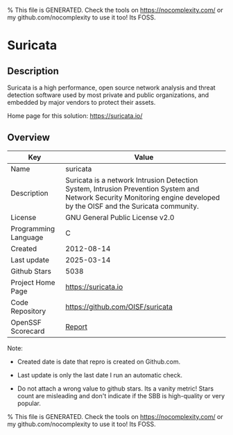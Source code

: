 
% This file is GENERATED. Check the tools on https://nocomplexity.com/ or my github.com/nocomplexity to use it too! Its FOSS. 

# Suricata

## Description 

Suricata is a high performance, open source network analysis and threat detection software used by most private and public organizations, and embedded by major vendors to protect their assets.

Home page for this solution: https://suricata.io/ 

## Overview 

| Key | Value |
| --- | --- |
| Name | suricata |
| Description | Suricata is a network Intrusion Detection System, Intrusion Prevention System and Network Security Monitoring engine developed by the OISF and the Suricata community. |
| License | GNU General Public License v2.0 |
| Programming Language | C |
| Created | 2012-08-14 |
| Last update | 2025-03-14 |
| Github Stars | 5038 |
| Project Home Page | https://suricata.io |
| Code Repository | https://github.com/OISF/suricata |
| OpenSSF Scorecard | [Report](https://securityscorecards.dev/viewer/?uri=github.com/OISF/suricata) |

Note:
 - Created date is date that repro is created on Github.com. 

- Last update is only the last date I run an automatic check. 

- Do not attach a wrong value to github stars. Its a vanity metric! Stars count are misleading and 
don't indicate if the SBB is high-quality or very popular.

% This file is GENERATED. Check the tools on https://nocomplexity.com/ or my github.com/nocomplexity to use it too! Its FOSS. 

